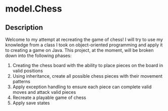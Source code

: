 # model.Chess
## Description
Welcome to my attempt at recreating the game of chess! I will try to use my knowledge from a class I took on object-oriented programming and apply it to creating a game on Java. This project, at the moment, will be broken down into the following phases:
1. Creating the chess board with the ability to place pieces on the board in valid positions
2. Using inheritance, create all possible chess pieces with their movement patterns
3. Apply exception handling to ensure each piece can complete valid moves and attack valid pieces
4. Recreate a playable game of chess
5. Apply save states

